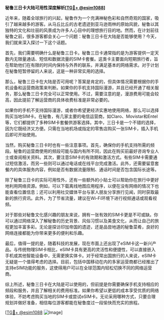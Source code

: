 **秘鲁三日卡大陆可用性深度解析[[TG💪+ @esim1088](https://t.me/s/esim1088)]**

近年来，随着全球旅行的兴起，秘鲁作为一个充满神秘色彩和自然奇观的国家，吸引了越来越多的游客。从马丘比丘的古老遗迹到亚马逊雨林的原始风貌，秘鲁以其独特的文化和壮丽的风景成为许多人心目中的理想旅行目的地。然而，在计划前往秘鲁之前，很多游客都会关心一个问题：秘鲁三日卡在大陆是否能够使用？今天，我们就来深入探讨一下这个话题。

首先，我们需要明确什么是秘鲁三日卡。秘鲁三日卡通常指的是为游客提供一定天数内无限量通话、短信和数据流量的SIM卡套餐。这类卡主要面向短期旅行者，旨在帮助他们在有限的时间内保持与外界的联系，并满足基本的网络需求。对于计划在秘鲁短暂停留的人来说，这是一种非常实用的选择。

那么，秘鲁三日卡在大陆是否可用呢？答案是肯定的，但具体情况需要根据你的手机设备和运营商政策来判断。如果你的手机支持国际漫游，并且已经开通了相关服务，那么秘鲁三日卡完全可以正常使用。不过，需要注意的是，漫游费用可能会较高，因此提前了解运营商的具体收费标准是非常必要的。

如果你的手机不支持国际漫游，或者你希望更经济实惠地使用网络，那么可以选择购买当地SIM卡。在秘鲁，有几家主要的电信运营商，如Claro、Movistar和Entel等，它们都提供了多种SIM卡套餐供游客选择。其中，三日卡是一个不错的选择，因为它既经济又方便。只需在当地机场或指定的零售店购买一张SIM卡，插入手机后即可开始使用。

当然，购买秘鲁三日卡时也有一些注意事项。首先，确保你的手机支持所需的频段。秘鲁的运营商使用的频段可能与国内有所不同，因此在购买前最好咨询专业人士或查阅相关资料。其次，要注意SIM卡的有效期和激活方式。有些SIM卡需要通过短信激活，而另一些则可以通过电话或在线平台完成激活。此外，还需要留意套餐内的具体服务内容，例如是否有数据流量限制、通话时间是否包含国际长途等。

除了秘鲁三日卡的实际可用性外，还有一些额外的小贴士可以帮助你在旅行中更好地利用网络资源。例如，可以下载离线地图应用程序，以便在没有网络的情况下也能查看位置信息；还可以利用社交媒体平台与家人朋友分享旅行见闻，同时获取最新的旅行资讯。此外，为了节省流量，建议在Wi-Fi环境下进行视频通话或观看视频。

对于那些对秘鲁文化感兴趣的朋友来说，拥有一张有效的SIM卡更是不可或缺。你可以通过网络深入了解秘鲁的历史背景、风俗习惯以及美食文化，从而让自己的旅程更加丰富多彩。无论是探访印加帝国的遗迹，还是品尝地道的秘鲁菜肴，良好的网络连接都能为你带来更多的便利和乐趣。

最后，值得一提的是，随着科技的发展，现在市面上还出现了eSIM卡这一新兴产品。与传统物理SIM卡相比，eSIM卡具有更高的灵活性和便捷性，可以直接嵌入手机或其他智能设备中，无需更换实体卡。对于经常出国旅行的人来说，eSIM卡无疑是一个值得考虑的选择。目前，包括中国移动在内的多家运营商都已经推出了支持eSIM功能的服务，这使得用户可以在全球范围内轻松切换不同的网络运营商。

综上所述，秘鲁三日卡在大陆是可以使用的，但前提是你需要确保手机支持相应的频段和服务，并且了解相关的费用标准。如果你希望以更低的成本享受优质的网络体验，不妨考虑购买当地的SIM卡或尝试eSIM卡。无论采用哪种方式，只要合理规划并做好准备，相信每位游客都能在秘鲁度过一段愉快而充实的旅程。

[[TG💪+ @esim1088](https://t.me/s/esim1088) ![Image](https://i.postimg.cc/4NQfJmqS/Snipaste-2025-05-13-00-14-12.png)]